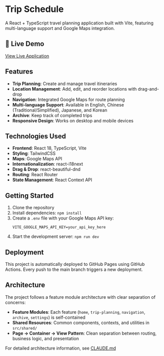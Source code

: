 # Trip Schedule

A React + TypeScript travel planning application built with Vite, featuring multi-language support and Google Maps integration.

## 🚀 Live Demo

[View Live Application](https://yourusername.github.io/trip-schedule/)

## Features

- **Trip Planning**: Create and manage travel itineraries
- **Location Management**: Add, edit, and reorder locations with drag-and-drop
- **Navigation**: Integrated Google Maps for route planning
- **Multi-language Support**: Available in English, Chinese (Traditional/Simplified), Japanese, and Korean
- **Archive**: Keep track of completed trips
- **Responsive Design**: Works on desktop and mobile devices

## Technologies Used

- **Frontend**: React 18, TypeScript, Vite
- **Styling**: TailwindCSS
- **Maps**: Google Maps API
- **Internationalization**: react-i18next
- **Drag & Drop**: react-beautiful-dnd
- **Routing**: React Router
- **State Management**: React Context API

## Getting Started

1. Clone the repository
2. Install dependencies: `npm install`
3. Create a `.env` file with your Google Maps API key:
   ```
   VITE_GOOGLE_MAPS_API_KEY=your_api_key_here
   ```
4. Start the development server: `npm run dev`

## Deployment

This project is automatically deployed to GitHub Pages using GitHub Actions. Every push to the main branch triggers a new deployment.

## Architecture

The project follows a feature module architecture with clear separation of concerns:

- **Feature Modules**: Each feature (`home`, `trip-planning`, `navigation`, `archive`, `settings`) is self-contained
- **Shared Resources**: Common components, contexts, and utilities in `src/shared/`
- **Page → Container → View Pattern**: Clean separation between routing, business logic, and presentation

For detailed architecture information, see [CLAUDE.md](./CLAUDE.md)
